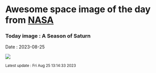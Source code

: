 
# Awesome space image of the day from [NASA](https://api.nasa.gov/)

### Today image : A Season of Saturn
Date : 2023-08-25

![](https://apod.nasa.gov/apod/image/2308/SeasonSaturnapodacasely1024.jpg)

<small>Latest update : Fri Aug 25 13:14:33 2023</small>
        
